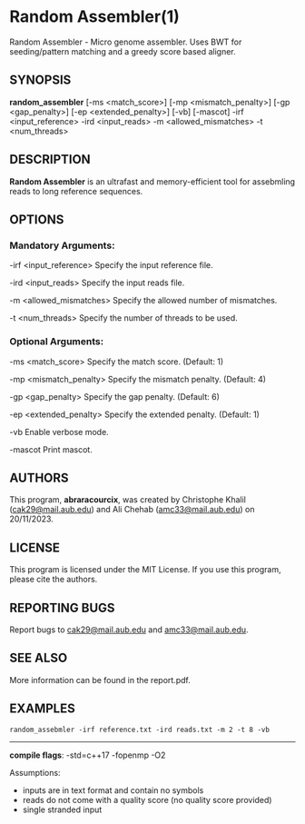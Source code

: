 # Random Assembler(1) 
   Random Assembler - Micro genome assembler.
   Uses BWT for seeding/pattern matching and a greedy score based aligner.

## SYNOPSIS
   **random_assembler** [-ms <match_score>] [-mp <mismatch_penalty>] [-gp <gap_penalty>] [-ep <extended_penalty>] [-vb] [-mascot] -irf <input_reference> -ird <input_reads> -m <allowed_mismatches> -t <num_threads>

## DESCRIPTION
   **Random Assembler** is an ultrafast and memory-efficient tool for assebmling reads to long reference sequences.

## OPTIONS
   ### Mandatory Arguments:
   -irf <input_reference>
          Specify the input reference file.

   -ird <input_reads>
          Specify the input reads file.

   -m <allowed_mismatches>
          Specify the allowed number of mismatches.

   -t <num_threads>
          Specify the number of threads to be used.

   ### Optional Arguments:
   -ms <match_score>
          Specify the match score. (Default: 1)

   -mp <mismatch_penalty>
          Specify the mismatch penalty. (Default: 4)

   -gp <gap_penalty>
          Specify the gap penalty. (Default: 6)

   -ep <extended_penalty>
          Specify the extended penalty. (Default: 1)

   -vb
          Enable verbose mode.

   -mascot
          Print mascot.

## AUTHORS
   This program, **abraracourcix**, was created by Christophe Khalil (cak29@mail.aub.edu) and Ali Chehab (amc33@mail.aub.edu) on 20/11/2023.

## LICENSE
   This program is licensed under the MIT License. If you use this program, please cite the authors.

## REPORTING BUGS
   Report bugs to cak29@mail.aub.edu and amc33@mail.aub.edu.

## SEE ALSO
   More information can be found in the report.pdf.

## EXAMPLES
   ```
   random_assebmler -irf reference.txt -ird reads.txt -m 2 -t 8 -vb
   ```
---

**compile flags**:
-std=c++17 -fopenmp -O2

Assumptions:
- inputs are in text format and contain no symbols
- reads do not come with a quality score (no quality score provided)
- single stranded input
